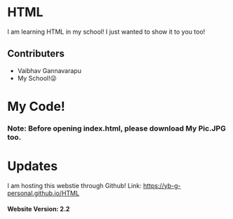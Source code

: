 # HTML
I am learning HTML in my school! I just wanted to show it to you too!
## Contributers
* Vaibhav Gannavarapu
* My School!😜
# My Code!
### Note: Before opening index.html, please download My Pic.JPG too.
# Updates
I am hosting this webstie through Github! Link: https://yb-g-personal.github.io/HTML
#### Website Version: 2.2
